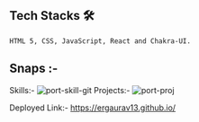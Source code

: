  
  ## Tech Stacks 🛠
    
    HTML 5, CSS, JavaScript, React and Chakra-UI.
    
  
  ## Snaps :-
 
Skills:-
![port-skill-git](https://user-images.githubusercontent.com/103572327/200152201-f4c961ac-1b18-4452-b71f-da3114f0142f.png)
Projects:-
![port-proj](https://user-images.githubusercontent.com/103572327/200152203-b205f955-66cc-445e-b8b4-6194d2439dcd.png)



Deployed Link:- https://ergaurav13.github.io/

